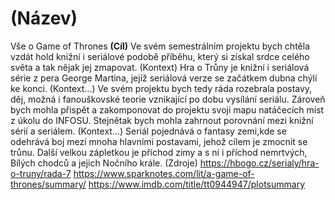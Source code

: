 # (Název)
Vše o Game of Thrones 
**(Cíl)**
Ve svém semestrálním projektu bych chtěla vzdát hold knižní i seriálové podobě příběhu, který si získal srdce celého světa a tak nějak jej zmapovat. 
(Kontext)
Hra o Trůny je knižní i seriálová série z pera George Martina, jejíž seriálová verze se začátkem dubna chýlí ke konci. 
(Kontext…)
Ve svém projektu bych tedy ráda rozebrala postavy, děj, možná i fanouškovské teorie vznikající po dobu vysílání seriálu. Zároveň bych mohla přispět a zakomponovat do projektu svojí mapu natáčecích míst z úkolu do INFOSU. Stejnětak bych mohla zahrnout porovnání mezi knižní sérií a seriálem.
(Kontext…)
Seriál pojednává o fantasy zemi,kde se odehrává boj mezi mnoha hlavními postavami, jehož cílem je zmocnit se trůnu. Další velkou zápletkou je příchod zimy a s ní i příchod nemrtvých, Bílých chodců a jejich Nočního krále.
(Zdroje)
https://hbogo.cz/serialy/hra-o-truny/rada-7
https://www.sparknotes.com/lit/a-game-of-thrones/summary/
https://www.imdb.com/title/tt0944947/plotsummary
